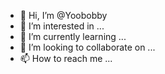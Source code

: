 - 👋 Hi, I’m @Yoobobby
- 👀 I’m interested in ...
- 🌱 I’m currently learning ...
- 💞️ I’m looking to collaborate on ...
- 📫 How to reach me ...

<!---
Yoobobby/Yoobobby is a ✨ special ✨ repository because its `README.md` (this file) appears on your GitHub profile.
You can click the Preview link to take a look at your changes.
--->
